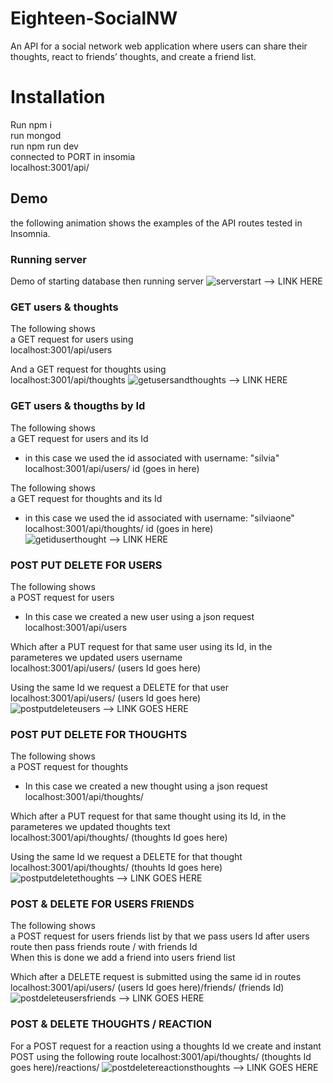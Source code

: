 # Eighteen-SocialNW
An API for a social network web application where users can share their thoughts, react to friends’ thoughts, and create a friend list.


# Installation
Run npm i<br>
run mongod <br>
run npm run dev<br> 
connected to PORT in insomia<br>
localhost:3001/api/

## Demo 
 the following animation shows the examples of the API routes tested in Insomnia.

### Running server
Demo of starting database then running server 
![serverstart]()
--> LINK HERE 

### GET users & thoughts
The following shows<br>
a GET request for users using<br>
localhost:3001/api/users

And a GET request for thoughts using<br> 
localhost:3001/api/thoughts
![getusersandthoughts]()
--> LINK HERE 

### GET users & thougths by Id 
The following shows<br>
a GET request for users and its Id<br>
* in this case we used the id associated with username: "silvia"<br>
localhost:3001/api/users/ id (goes in here)

The following shows<br>
a GET request for thoughts and its Id<br>
* in this case we used the id associated with username: "silviaone"<br>
localhost:3001/api/thoughts/ id (goes in here)<br>
![getiduserthought]()
--> LINK HERE 

### POST PUT DELETE FOR USERS
The following shows<br>
a POST request for users<br>
* In this case we created a new user using a json request<br> 
localhost:3001/api/users<br>

Which after a PUT request for that same user using its Id, in the
parameteres we updated users username <br>
localhost:3001/api/users/ (users Id goes here)<br>

Using the same Id we request a DELETE for that user <br>
localhost:3001/api/users/ (users Id goes here)<br>
![postputdeleteusers]()
--> LINK GOES HERE 

### POST PUT DELETE FOR THOUGHTS
The following shows<br>
a POST request for thoughts<br>
* In this case we created a new thought using a json request<br> 
localhost:3001/api/thoughts/<br>

Which after a PUT request for that same thought using its Id, in the
parameteres we updated thoughts text <br>
localhost:3001/api/thoughts/ (thoughts Id goes here)<br>

Using the same Id we request a DELETE for that thought<br>
localhost:3001/api/thoughts/ (thouhts Id goes here)<br>
![postputdeletethoughts]()
--> LINK GOES HERE 

### POST & DELETE FOR USERS FRIENDS
The following shows<br>
a POST request for users friends list by that we pass users Id after users route then pass friends route / with friends Id<br>
When this is done we add a friend into users friend list <br>

Which after a DELETE request is submitted using the same id in routes<br>
localhost:3001/api/users/ (users Id goes here)/friends/ (friends Id)<br>
![postdeleteusersfriends]()
--> LINK GOES HERE 

### POST & DELETE THOUGHTS / REACTION
For a POST request for a reaction using a thoughts Id we create and instant POST using the following route 
localhost:3001/api/thoughts/ (thoughts Id goes here)/reactions/ 
![postdeletereactionsthoughts]()
--> LINK GOES HERE